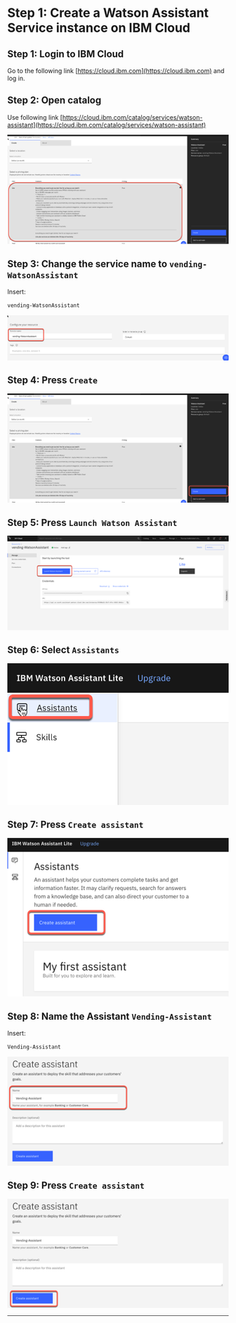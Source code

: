 # Step 1: Create a Watson Assistant Service instance on IBM Cloud

## Step 1: Login to IBM Cloud

Go to the following link [https://cloud.ibm.com](https://cloud.ibm.com) and log in.

## Step 2: Open catalog

Use following link [https://cloud.ibm.com/catalog/services/watson-assistant](https://cloud.ibm.com/catalog/services/watson-assistant)

![assistant-1](../images/create-assistant-01.png)

## Step 3: Change the service name to `vending-WatsonAssistant`

Insert:

```sh
vending-WatsonAssistant
```

![assistant-2](../images/create-assistant-02.png)

## Step 4: Press `Create`

![assistant-3](../images/create-assistant-03.png)

## Step 5: Press `Launch Watson Assistant`

![assistant-4](../images/create-assistant-04.png)

## Step 6: Select `Assistants`

![assistant-5](../images/create-assistant-05.png)

## Step 7: Press `Create assistant`

![assistant-6](../images/create-assistant-06.png)

## Step 8: Name the Assistant `Vending-Assistant`

Insert:

```sh
Vending-Assistant
```

![assistant-7](../images/create-assistant-07.png)

## Step 9: Press `Create assistant`

![assistant-8](../images/create-assistant-08.png)

---
